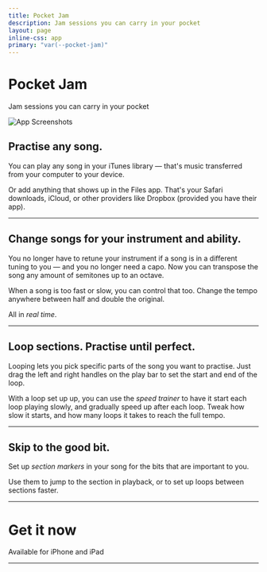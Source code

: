 ```yaml
---
title: Pocket Jam
description: Jam sessions you can carry in your pocket
layout: page
inline-css: app
primary: "var(--pocket-jam)"
---
```


<Icon name="pocket-jam" />

# Pocket Jam

<Lead>Jam sessions you can carry in your pocket</Lead>

<Image src="/assets/pocket-jam/promo.png" className="promo" alt="App Screenshots" width="compute" height="compute" />

## Practise any song.

You can play any song in your iTunes library &mdash; that's music transferred from your computer to your device.

Or add anything that shows up in the Files app. That's your Safari downloads, iCloud, or other providers like Dropbox (provided you have their app).

---

<AppBlock src="/assets/pocket-jam/preview-1.png" alt="Section looping">

## Change songs for your instrument and ability.

You no longer have to retune your instrument if a song is in a different tuning to you &mdash; and you no longer need a capo. Now you can transpose the song any amount of semitones up to an octave.

When a song is too fast or slow, you can control that too. Change the tempo anywhere between half and double the original.

All in _real time_.

</AppBlock>

---

<AppBlock src="/assets/pocket-jam/preview-2.png" alt="Section looping" layout="reverse" imagePosition="bottom">

## Loop sections. Practise until perfect.

Looping lets you pick specific parts of the song you want to practise. Just drag the left and right handles on the play bar to set the start and end of the loop.

With a loop set up up, you can use the _speed trainer_ to have it start each loop playing slowly, and gradually speed up after each loop. Tweak how slow it starts, and how many loops it takes to reach the full tempo.

</AppBlock>

---

<AppBlock src="/assets/pocket-jam/preview-3.png" alt="Section looping">

## Skip to the good bit.

Set up _section markers_ in your song for the bits that are important to you.

Use them to jump to the section in playback, or to set up loops between sections faster.

</AppBlock>

---

# Get it now

<Lead>Available for iPhone and iPad</Lead>

<AppLinks>

<AppStoreLink href="https://itunes.apple.com/us/app/pocket-jam/id1153284525" />

</AppLinks>

<LegalLinks />

---

<BetterTogether />

<LegalLinks />
